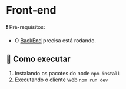 # Front-end
❗ Pré-requisitos:
- O [BackEnd](../server/README.md) precisa está rodando.

## 🚀 Como executar
1. Instalando os pacotes do node `npm install`
2. Executando o cliente web `npm run dev`

